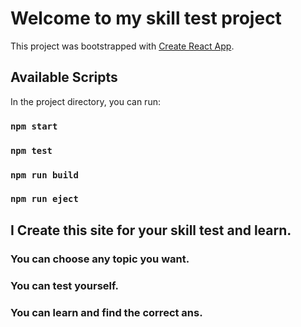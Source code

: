 # Welcome to my skill test project

This project was bootstrapped with [Create React App](https://github.com/facebook/create-react-app).

## Available Scripts

In the project directory, you can run:

### `npm start`
### `npm test`
### `npm run build`
### `npm run eject`

## I Create this site for your skill test and learn.
### You can choose any topic you want.
### You can test yourself.
### You can learn and find the correct ans.